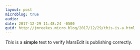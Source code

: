 ```yaml
---
layout: post
microblog: true
audio: 
date: 2017-12-29 11:48:24 -0500
guid: http://jmreekes.micro.blog/2017/12/29/this-is-a.html
---
```

<p><em>This</em> is a <strong>simple</strong> test to verify MarsEdit is publishing correctly.</p>
